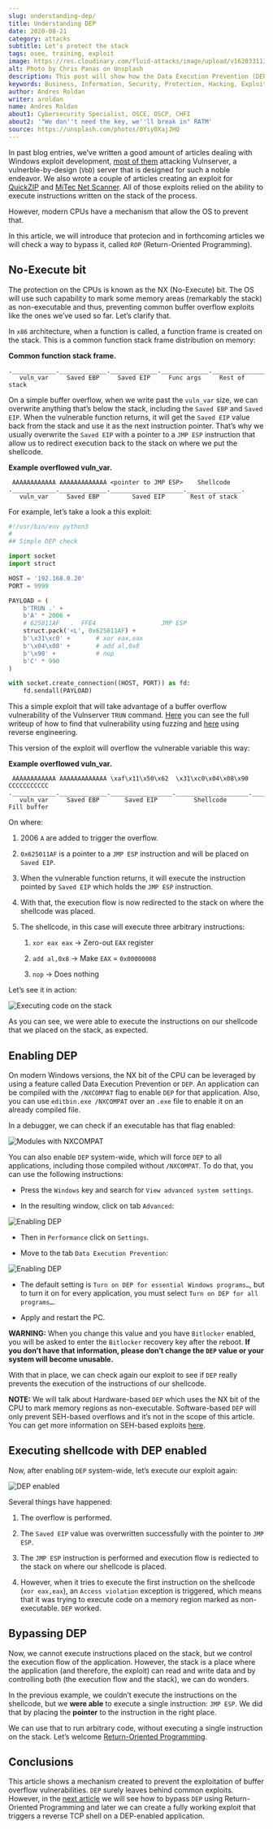 ```yaml
---
slug: understanding-dep/
title: Understanding DEP
date: 2020-08-21
category: attacks
subtitle: Let's protect the stack
tags: osee, training, exploit
image: https://res.cloudinary.com/fluid-attacks/image/upload/v1620331134/blog/understanding-dep/cover_infp8m.webp
alt: Photo by Chris Panas on Unsplash
description: This post will show how the Data Execution Prevention (DEP) security mechanism works and what are the implication for exploit development.
keywords: Business, Information, Security, Protection, Hacking, Exploit, OSEE, Ethical Hacking, Pentesting
author: Andres Roldan
writer: aroldan
name: Andres Roldan
about1: Cybersecurity Specialist, OSCE, OSCP, CHFI
about2: '"We don''t need the key, we''ll break in" RATM'
source: https://unsplash.com/photos/0Yiy0XajJHQ
---
```


In past blog entries, we’ve written a good amount of articles dealing
with Windows exploit development, [most of them](../tags/vulnserver/)
attacking Vulnserver, a vulnerble-by-design (`VbD`) server that is
designed for such a noble endeavor. We also wrote a couple of articles
creating an exploit for [QuickZIP](../quickzip-exploit/) and [MiTec Net
Scanner](../netscan-exploit/). All of those exploits relied on the
ability to execute instructions written on the stack of the process.

However, modern CPUs have a mechanism that allow the OS to prevent that.

In this article, we will introduce that protecion and in forthcoming
articles we will check a way to bypass it, called `ROP` (Return-Oriented
Programming).

## No-Execute bit

The protection on the CPUs is known as the NX (No-Execute) bit. The OS
will use such capability to mark some memory areas (remarkably the
stack) as non-executable and thus, preventing common buffer overflow
exploits like the ones we’ve used so far. Let’s clarify that.

In `x86` architecture, when a function is called, a function frame is
created on the stack. This is a common function stack frame distribution
on memory:

**Common function stack frame.**

``` text
.____________._____________._____________._____________._________________.
   vuln_var     Saved EBP     Saved EIP     Func args     Rest of stack
```

On a simple buffer overflow, when we write past the `vuln_var` size, we
can overwrite anything that’s below the stack, including the `Saved EBP`
and `Saved EIP`. When the vulnerable function returns, it will get the
`Saved EIP` value back from the stack and use it as the next instruction
pointer. That’s why we usually overwrite the `Saved EIP` with a pointer
to a `JMP ESP` instruction that allow us to redirect execution back to
the stack on where we put the shellcode.

**Example overflowed vuln\_var.**

``` text
 AAAAAAAAAAAA AAAAAAAAAAAAA <pointer to JMP ESP>    Shellcode
.____________._____________.____________________._______________.
   vuln_var     Saved EBP         Saved EIP       Rest of stack
```

For example, let’s take a look a this exploit:

``` python
#!/usr/bin/env python3
#
## Simple DEP check

import socket
import struct

HOST = '192.168.0.20'
PORT = 9999

PAYLOAD = (
    b'TRUN .' +
    b'A' * 2006 +
    # 625011AF   .  FFE4                  JMP ESP
    struct.pack('<L', 0x625011AF) +
    b'\x31\xc0' +       # xor eax,eax
    b'\x04\x08' +       # add al,0x8
    b'\x90' +           # nop
    b'C' * 990
)

with socket.create_connection((HOST, PORT)) as fd:
    fd.sendall(PAYLOAD)
```

This a simple exploit that will take advantage of a buffer overflow
vulnerability of the Vulnserver `TRUN` command.
[Here](../vulnserver-trun/) you can see the full writeup of how to find
that vulnerability using fuzzing and [here](../reversing-vulnserver/)
using reverse engineering.

This version of the exploit will overflow the vulnerable variable this
way:

**Example overflowed vuln\_var.**

``` text
 AAAAAAAAAAAA AAAAAAAAAAAAA \xaf\x11\x50\x62  \x31\xc0\x04\x08\x90 CCCCCCCCCCC
.____________._____________._________________.____________________.___________.
   vuln_var     Saved EBP       Saved EIP          Shellcode       Fill buffer
```

On where:

1. 2006 `A` are added to trigger the overflow.

2. `0x625011AF` is a pointer to a `JMP ESP` instruction and will be
    placed on `Saved EIP`.

3. When the vulnerable function returns, it will execute the
    instruction pointed by `Saved EIP` which holds the `JMP ESP`
    instruction.

4. With that, the execution flow is now redirected to the stack on
    where the shellcode was placed.

5. The shellcode, in this case will execute three arbitrary
    instructions:

    1. `xor eax eax` → Zero-out `EAX` register

    2. `add al,0x8` → Make `EAX` = `0x00000008`

    3. `nop` → Does nothing

Let’s see it in action:

<div class="imgblock">

![Executing code on the
stack](https://res.cloudinary.com/fluid-attacks/image/upload/v1620331134/blog/understanding-dep/exec-stack1_vf9ycb.gif)

</div>

As you can see, we were able to execute the instructions on our
shellcode that we placed on the stack, as expected.

## Enabling DEP

On modern Windows versions, the NX bit of the CPU can be leveraged by
using a feature called Data Execution Prevention or `DEP`. An
application can be compiled with the `/NXCOMPAT` flag to enable `DEP`
for that application. Also, you can use `editbin.exe /NXCOMPAT` over an
`.exe` file to enable it on an already compiled file.

In a debugger, we can check if an executable has that flag enabled:

<div class="imgblock">

![Modules with
NXCOMPAT](https://res.cloudinary.com/fluid-attacks/image/upload/v1620331133/blog/understanding-dep/nxenabled_ggy9vw.webp)

</div>

You can also enable `DEP` system-wide, which will force `DEP` to all
applications, including those compiled without `/NXCOMPAT`. To do that,
you can use the following instructions:

- Press the `Windows` key and search for `View advanced system
  settings`.

- In the resulting window, click on tab `Advanced`:

<div class="imgblock">

![Enabling
DEP](https://res.cloudinary.com/fluid-attacks/image/upload/v1620331133/blog/understanding-dep/enable-dep1_jkzhsm.webp)

</div>

- Then in `Performance` click on `Settings`.

- Move to the tab `Data Execution Prevention`:

<div class="imgblock">

![Enabling
DEP](https://res.cloudinary.com/fluid-attacks/image/upload/v1620331134/blog/understanding-dep/enable-dep2_eqdu9f.webp)

</div>

- The default setting is `Turn on DEP for essential Windows
  programs…​`, but to turn it on for every application, you must
  select `Turn on DEP for all programs…​`.

- Apply and restart the PC.

**WARNING:** When you change this value and you have `Bitlocker`
enabled, you will be asked to enter the `Bitlocker` recovery key after
the reboot. **If you don’t have that information, please don’t change
the `DEP` value or your system will become unusable.**

With that in place, we can check again our exploit to see if `DEP`
really prevents the execution of the instructions of our shellcode.

**NOTE:** We will talk about Hardware-based `DEP` which uses the NX bit
of the CPU to mark memory regions as non-executable. Software-based
`DEP` will only prevent SEH-based overflows and it’s not in the scope of
this article. You can get more information on SEH-based exploits
[here](../vulnserver-gmon/).

## Executing shellcode with DEP enabled

Now, after enabling `DEP` system-wide, let’s execute our exploit again:

<div class="imgblock">

![DEP
enabled](https://res.cloudinary.com/fluid-attacks/image/upload/v1620331134/blog/understanding-dep/exec-stack2_irsdv6.gif)

</div>

Several things have happened:

1. The overflow is performed.

2. The `Saved EIP` value was overwritten successfully with the pointer
    to `JMP ESP`.

3. The `JMP ESP` instruction is performed and execution flow is
    rediected to the stack on where our shellcode is placed.

4. However, when it tries to execute the first instruction on the
    shellcode (`xor eax,eax`), an `Access violation` exception is
    triggered, which means that it was trying to execute code on a
    memory region marked as non-executable. `DEP` worked.

## Bypassing DEP

Now, we cannot execute instructions placed on the stack, but we control
the execution flow of the application. However, the stack is a place
where the application (and therefore, the exploit) can read and write
data and by controlling both (the execution flow and the stack), we can
do wonders.

In the previous example, we couldn’t execute the instructions on the
shellcode, but we **were able** to execute a single instruction: `JMP
ESP`. We did that by placing the **pointer** to the instruction in the
right place.

We can use that to run arbitrary code, without executing a single
instruction on the stack. Let’s welcome [Return-Oriented
Programming](../bypassing-dep/).

## Conclusions

This article shows a mechanism created to prevent the exploitation of
buffer overflow vulnerabilities. `DEP` surely leaves behind common
exploits. However, in the [next article](../bypassing-dep/) we will see
how to bypass `DEP` using Return-Oriented Programming and later we can
create a fully working exploit that triggers a reverse TCP shell on a
DEP-enabled application.
